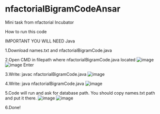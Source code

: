 # nfactorialBigramCodeAnsar
Mini task from nfactorial Incubator

How to run this code

IMPORTANT YOU WILL NEED Java

1.Download names.txt and nfactorialBigramCode.java

2.Open CMD in filepath where nfactorialBigramCode.java located
![image](https://user-images.githubusercontent.com/90651802/236408977-779147cf-b260-42b5-b518-dd8bab633330.png)
![image](https://user-images.githubusercontent.com/90651802/236409068-91035983-49f2-4c50-a1cb-3916341cbf91.png)
Enter

3.Write: javac nfactorialBigramCode.java
![image](https://user-images.githubusercontent.com/90651802/236409485-f8ca2b68-569d-4aff-b627-a5a3ab8fe00c.png)


4.Write: java nfactorialBigramCode.java
![image](https://user-images.githubusercontent.com/90651802/236409561-f9e4590e-74c8-492c-ace3-132d50038e66.png)


5.Code will run and ask for database path. You should copy names.txt path and put it there.
![image](https://user-images.githubusercontent.com/90651802/236408828-83b38cea-da2f-42d2-be4a-53fc1045c48a.png)
![image](https://user-images.githubusercontent.com/90651802/236409652-8ac221ca-5464-41cb-949a-8194fb289611.png)



6.Done!
